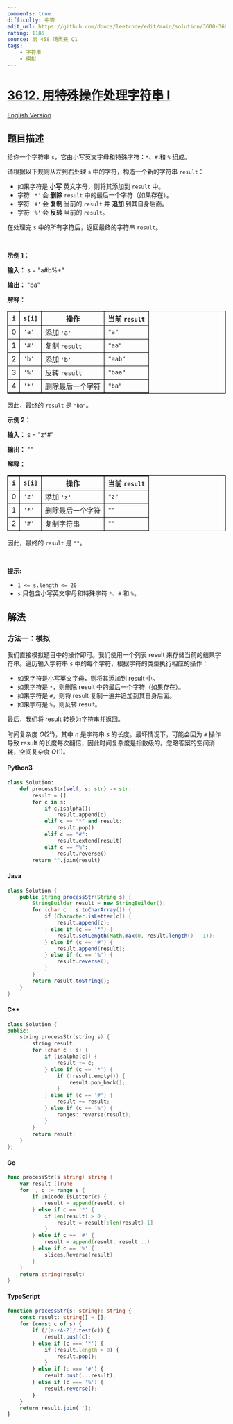 ```yaml
---
comments: true
difficulty: 中等
edit_url: https://github.com/doocs/leetcode/edit/main/solution/3600-3699/3612.Process%20String%20with%20Special%20Operations%20I/README.md
rating: 1185
source: 第 458 场周赛 Q1
tags:
    - 字符串
    - 模拟
---
```


<!-- problem:start -->

# [3612. 用特殊操作处理字符串 I](https://leetcode.cn/problems/process-string-with-special-operations-i)

[English Version](/solution/3600-3699/3612.Process%20String%20with%20Special%20Operations%20I/README_EN.md)

## 题目描述

<!-- description:start -->

<p>给你一个字符串 <code>s</code>，它由小写英文字母和特殊字符：<code>*</code>、<code>#</code> 和 <code>%</code> 组成。</p>

<p>请根据以下规则从左到右处理 <code>s</code>&nbsp;中的字符，构造一个新的字符串 <code>result</code>：</p>

<ul>
	<li>如果字符是 <strong>小写</strong> 英文字母，则将其添加到 <code>result</code> 中。</li>
	<li>字符 <code>'*'</code> 会&nbsp;<strong>删除</strong> <code>result</code> 中的最后一个字符（如果存在）。</li>
	<li>字符 <code>'#'</code> 会&nbsp;<strong>复制&nbsp;</strong>当前的 <code>result</code> 并&nbsp;<strong>追加&nbsp;</strong>到其自身后面。</li>
	<li>字符 <code>'%'</code> 会&nbsp;<strong>反转&nbsp;</strong>当前的 <code>result</code>。</li>
</ul>

<p>在处理完 <code>s</code> 中的所有字符后，返回最终的字符串 <code>result</code>。</p>

<p>&nbsp;</p>

<p><strong class="example">示例 1：</strong></p>

<div class="example-block">
<p><strong>输入：</strong> <span class="example-io">s = "a#b%*"</span></p>

<p><strong>输出：</strong> <span class="example-io">"ba"</span></p>

<p><strong>解释：</strong></p>

<table style="border: 1px solid black;">
	<thead>
		<tr>
			<th style="border: 1px solid black;"><code>i</code></th>
			<th style="border: 1px solid black;"><code>s[i]</code></th>
			<th style="border: 1px solid black;">操作</th>
			<th style="border: 1px solid black;">当前 <code>result</code></th>
		</tr>
	</thead>
	<tbody>
		<tr>
			<td style="border: 1px solid black;">0</td>
			<td style="border: 1px solid black;"><code>'a'</code></td>
			<td style="border: 1px solid black;">添加 <code>'a'</code></td>
			<td style="border: 1px solid black;"><code>"a"</code></td>
		</tr>
		<tr>
			<td style="border: 1px solid black;">1</td>
			<td style="border: 1px solid black;"><code>'#'</code></td>
			<td style="border: 1px solid black;">复制 <code>result</code></td>
			<td style="border: 1px solid black;"><code>"aa"</code></td>
		</tr>
		<tr>
			<td style="border: 1px solid black;">2</td>
			<td style="border: 1px solid black;"><code>'b'</code></td>
			<td style="border: 1px solid black;">添加 <code>'b'</code></td>
			<td style="border: 1px solid black;"><code>"aab"</code></td>
		</tr>
		<tr>
			<td style="border: 1px solid black;">3</td>
			<td style="border: 1px solid black;"><code>'%'</code></td>
			<td style="border: 1px solid black;">反转 <code>result</code></td>
			<td style="border: 1px solid black;"><code>"baa"</code></td>
		</tr>
		<tr>
			<td style="border: 1px solid black;">4</td>
			<td style="border: 1px solid black;"><code>'*'</code></td>
			<td style="border: 1px solid black;">删除最后一个字符</td>
			<td style="border: 1px solid black;"><code>"ba"</code></td>
		</tr>
	</tbody>
</table>

<p>因此，最终的 <code>result</code> 是 <code>"ba"</code>。</p>
</div>

<p><strong class="example">示例 2：</strong></p>

<div class="example-block">
<p><strong>输入：</strong> <span class="example-io">s = "z*#"</span></p>

<p><strong>输出：</strong> <span class="example-io">""</span></p>

<p><strong>解释：</strong></p>

<table style="border: 1px solid black;">
	<thead>
		<tr>
			<th style="border: 1px solid black;"><code>i</code></th>
			<th style="border: 1px solid black;"><code>s[i]</code></th>
			<th style="border: 1px solid black;">操作</th>
			<th style="border: 1px solid black;">当前 <code>result</code></th>
		</tr>
	</thead>
	<tbody>
		<tr>
			<td style="border: 1px solid black;">0</td>
			<td style="border: 1px solid black;"><code>'z'</code></td>
			<td style="border: 1px solid black;">添加 <code>'z'</code></td>
			<td style="border: 1px solid black;"><code>"z"</code></td>
		</tr>
		<tr>
			<td style="border: 1px solid black;">1</td>
			<td style="border: 1px solid black;"><code>'*'</code></td>
			<td style="border: 1px solid black;">删除最后一个字符</td>
			<td style="border: 1px solid black;"><code>""</code></td>
		</tr>
		<tr>
			<td style="border: 1px solid black;">2</td>
			<td style="border: 1px solid black;"><code>'#'</code></td>
			<td style="border: 1px solid black;">复制字符串</td>
			<td style="border: 1px solid black;"><code>""</code></td>
		</tr>
	</tbody>
</table>

<p>因此，最终的 <code>result</code> 是 <code>""</code>。</p>
</div>

<p>&nbsp;</p>

<p><strong>提示:</strong></p>

<ul>
	<li><code>1 &lt;= s.length &lt;= 20</code></li>
	<li><code>s</code> 只包含小写英文字母和特殊字符 <code>*</code>、<code>#</code> 和 <code>%</code>。</li>
</ul>

<!-- description:end -->

## 解法

<!-- solution:start -->

### 方法一：模拟

我们直接模拟题目中的操作即可。我们使用一个列表 $\text{result}$ 来存储当前的结果字符串。遍历输入字符串 $s$ 中的每个字符，根据字符的类型执行相应的操作：

-   如果字符是小写英文字母，则将其添加到 $\text{result}$ 中。
-   如果字符是 `*`，则删除 $\text{result}$ 中的最后一个字符（如果存在）。
-   如果字符是 `#`，则将 $\text{result}$ 复制一遍并追加到其自身后面。
-   如果字符是 `%`，则反转 $\text{result}$。

最后，我们将 $\text{result}$ 转换为字符串并返回。

时间复杂度 $O(2^n)$，其中 $n$ 是字符串 $s$ 的长度。最坏情况下，可能会因为 `#` 操作导致 $\text{result}$ 的长度每次翻倍，因此时间复杂度是指数级的。忽略答案的空间消耗，空间复杂度 $O(1)$。

<!-- tabs:start -->

#### Python3

```python
class Solution:
    def processStr(self, s: str) -> str:
        result = []
        for c in s:
            if c.isalpha():
                result.append(c)
            elif c == "*" and result:
                result.pop()
            elif c == "#":
                result.extend(result)
            elif c == "%":
                result.reverse()
        return "".join(result)
```

#### Java

```java
class Solution {
    public String processStr(String s) {
        StringBuilder result = new StringBuilder();
        for (char c : s.toCharArray()) {
            if (Character.isLetter(c)) {
                result.append(c);
            } else if (c == '*') {
                result.setLength(Math.max(0, result.length() - 1));
            } else if (c == '#') {
                result.append(result);
            } else if (c == '%') {
                result.reverse();
            }
        }
        return result.toString();
    }
}
```

#### C++

```cpp
class Solution {
public:
    string processStr(string s) {
        string result;
        for (char c : s) {
            if (isalpha(c)) {
                result += c;
            } else if (c == '*') {
                if (!result.empty()) {
                    result.pop_back();
                }
            } else if (c == '#') {
                result += result;
            } else if (c == '%') {
                ranges::reverse(result);
            }
        }
        return result;
    }
};
```

#### Go

```go
func processStr(s string) string {
	var result []rune
	for _, c := range s {
		if unicode.IsLetter(c) {
			result = append(result, c)
		} else if c == '*' {
			if len(result) > 0 {
				result = result[:len(result)-1]
			}
		} else if c == '#' {
			result = append(result, result...)
		} else if c == '%' {
			slices.Reverse(result)
		}
	}
	return string(result)
}
```

#### TypeScript

```ts
function processStr(s: string): string {
    const result: string[] = [];
    for (const c of s) {
        if (/[a-zA-Z]/.test(c)) {
            result.push(c);
        } else if (c === '*') {
            if (result.length > 0) {
                result.pop();
            }
        } else if (c === '#') {
            result.push(...result);
        } else if (c === '%') {
            result.reverse();
        }
    }
    return result.join('');
}
```

<!-- tabs:end -->

<!-- solution:end -->

<!-- problem:end -->
